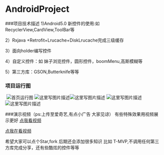 # AndroidProject
###项目技术描述
  1)Android5.0 新控件的使用:如RecyclerView,CardView,ToolBar等
  
  2）Rxjava +Retrofit+Lrucache+DiskLrucache完成三级缓存
  
  3）面向holder编写控件
  
  4）自定义控件：如 妹子浏览控件，圆形控件，boomMenu,高斯模糊等
  
  5）第三方库：GSON,Butterknife等等
  


### 项目运行图
  
   
  ![首页运行图](http://img.blog.csdn.net/20170102113113300?watermark/2/text/aHR0cDovL2Jsb2cuY3Nkbi5uZXQvSmFja19KaW5fc29uZw==/font/5a6L5L2T/fontsize/400/fill/I0JBQkFCMA==/dissolve/70/gravity/SouthEast)
  ![这里写图片描述](http://img.blog.csdn.net/20170102113156829?watermark/2/text/aHR0cDovL2Jsb2cuY3Nkbi5uZXQvSmFja19KaW5fc29uZw==/font/5a6L5L2T/fontsize/400/fill/I0JBQkFCMA==/dissolve/70/gravity/SouthEast)![这里写图片描述](http://img.blog.csdn.net/20170102113212391?watermark/2/text/aHR0cDovL2Jsb2cuY3Nkbi5uZXQvSmFja19KaW5fc29uZw==/font/5a6L5L2T/fontsize/400/fill/I0JBQkFCMA==/dissolve/70/gravity/SouthEast)
![这里写图片描述](http://img.blog.csdn.net/20170102113343254?watermark/2/text/aHR0cDovL2Jsb2cuY3Nkbi5uZXQvSmFja19KaW5fc29uZw==/font/5a6L5L2T/fontsize/400/fill/I0JBQkFCMA==/dissolve/70/gravity/SouthEast)
![这里写图片描述](http://img.blog.csdn.net/20170102113357473?watermark/2/text/aHR0cDovL2Jsb2cuY3Nkbi5uZXQvSmFja19KaW5fc29uZw==/font/5a6L5L2T/fontsize/400/fill/I0JBQkFCMA==/dissolve/70/gravity/SouthEast)



###演示视频（ps:上传至爱奇艺,有点小广告 大家见谅）
 有些特殊效果用视频展示更好
[点我看视频](http://www.iqiyi.com/w_19ru611wap.html)

[点我在看视频](http://www.iqiyi.com/w_19ru5v1kkl.html)


希望大家可以点个Star,fork
后期还会添加很多知识 比如 T-MVP,不调用任何第三方库完成分享，还有些酷炫的控件等等 
